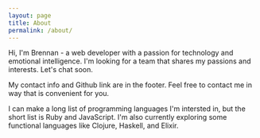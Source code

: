 ```yaml
---
layout: page
title: About
permalink: /about/
---
```


Hi, I'm Brennan - a web developer with a passion for technology and emotional intelligence. I'm looking for a team that shares my passions and interests. Let's chat soon.

My contact info and Github link are in the footer. Feel free to contact me in way that is convenient for you.

I can make a long list of programming languages I'm intersted in, but the short list is Ruby and JavaScript. I'm also currently exploring some functional languages like Clojure, Haskell, and Elixir.
